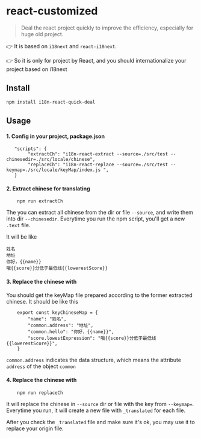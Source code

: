 # react-customized

> Deal the react project quickly to improve the efficiency, especially for huge old project.


👉 It is based on `i18next` and `react-i18next`.

👉 So it is only for project by React, and you should internationalize your project based on i18next

## Install
```bash
npm install i18n-react-quick-deal
```
## Usage

#### 1. Config in your project, package.json
```
   "scripts": {
        "extractCh": "i18n-react-extract --source=./src/test --chinesedir=./src/locale/chinese",
        "replaceCh": "i18n-react-replace --source=./src/test --keymap=./src/locale/keyMap/index.js ",
   }
```

#### 2. Extract chinese for translating

```
    npm run extractCh
```
The you can extract all chinese from the dir or file `--source`, and write them into dir `--chinesedir`. Everytime you run the npm script, you'll get a new `.text` file.

It will be like
```
姓名
地址
你好，{{name}}
哦{{score}}分低于最低线{{lowerestScore}}

```

#### 3. Replace the chinese with
You should get the keyMap file prepared according to the former extracted chinese.
It should be like this
```
    export const keyChineseMap = {
        "name": "姓名",
        "common.address": "地址",
        "common.hello": "你好，{{name}}",
        "score.lowestExpression": "哦{{score}}分低于最低线{{lowerestScore}}",
    }
```
`common.address` indicates the data structure, which means the attribute `address` of the object `common`

#### 4. Replace the chinese with
 
```
    npm run replaceCh
```
It will replace the chinese in `--source` dir or file with the key from `--keymap=`.
Everytime you run, it will create a new file with `_translated` for each file.

After you check the `_translated` file and make sure it's ok, you may use it to replace your origin file.






